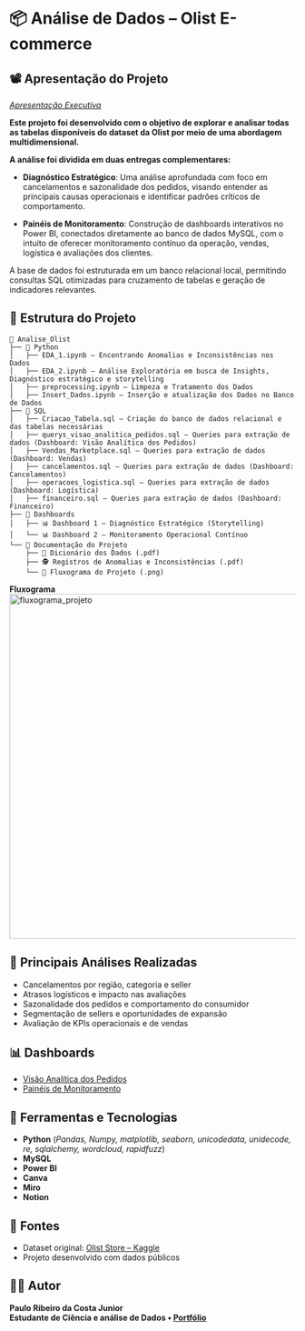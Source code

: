 # 📦 Análise de Dados – Olist E-commerce

## 📽️ Apresentação do Projeto
*[Apresentação Executiva](https://www.canva.com/design/DAGu1l0HmME/wi1hSlDXeumOPzRq9YxfpQ/view?utm_content=DAGu1l0HmME&utm_campaign=designshare&utm_medium=link2&utm_source=uniquelinks&utlId=hd0331f14be)*

**Este projeto foi desenvolvido com o objetivo de explorar e analisar todas as tabelas disponíveis do dataset da Olist por meio de uma abordagem multidimensional.**  

**A análise foi dividida em duas entregas complementares:**

- **Diagnóstico Estratégico**: Uma análise aprofundada com foco em cancelamentos e sazonalidade dos pedidos, visando entender as principais causas operacionais e identificar padrões críticos de comportamento.

- **Painéis de Monitoramento**: Construção de dashboards interativos no Power BI, conectados diretamente ao banco de dados MySQL, com o intuito de oferecer monitoramento contínuo da operação, vendas, logística e avaliações dos clientes.

A base de dados foi estruturada em um banco relacional local, permitindo consultas SQL otimizadas para cruzamento de tabelas e geração de indicadores relevantes.

## 📁 Estrutura do Projeto
```
📂 Analise_Olist  
├── 📂 Python  
│   ├── EDA_1.ipynb — Encontrando Anomalias e Inconsistências nos Dados  
│   ├── EDA_2.ipynb — Análise Exploratória em busca de Insights, Diagnóstico estratégico e storytelling  
│   ├── preprocessing.ipynb — Limpeza e Tratamento dos Dados  
│   ├── Insert_Dados.ipynb — Inserção e atualização dos Dados no Banco de Dados  
├── 📂 SQL  
│   ├── Criacao_Tabela.sql — Criação do banco de dados relacional e das tabelas necessárias  
│   ├── querys_visao_analitica_pedidos.sql — Queries para extração de dados (Dashboard: Visão Analítica dos Pedidos)  
│   ├── Vendas_Marketplace.sql — Queries para extração de dados (Dashboard: Vendas)  
│   ├── cancelamentos.sql — Queries para extração de dados (Dashboard: Cancelamentos)  
│   ├── operacoes_logistica.sql — Queries para extração de dados (Dashboard: Logística)  
│   ├── financeiro.sql — Queries para extração de dados (Dashboard: Financeiro)  
├── 📂 Dashboards  
│   ├── 📊 Dashboard 1 — Diagnóstico Estratégico (Storytelling)  
│   └── 📊 Dashboard 2 — Monitoramento Operacional Contínuo  
└── 📂 Documentação do Projeto  
    ├── 📘 Dicionário dos Dados (.pdf)    
    ├── 🕵️ Registros de Anomalias e Inconsistências (.pdf)   
    └── 🔁 Fluxograma do Projeto (.png)
```
**Fluxograma**
<img width="1569" height="607" alt="fluxograma_projeto" src="https://github.com/user-attachments/assets/8eb3911d-d2c0-4461-8b86-dd1851bf021b" />

## 🧠 Principais Análises Realizadas  

- Cancelamentos por região, categoria e seller
- Atrasos logísticos e impacto nas avaliações
- Sazonalidade dos pedidos e comportamento do consumidor
- Segmentação de sellers e oportunidades de expansão
- Avaliação de KPIs operacionais e de vendas

## 📊 Dashboards
- [Visão Analítica dos Pedidos](https://app.powerbi.com/view?r=eyJrIjoiMzY1Yzc3YzEtMzU1Ny00NzM3LWEzOGItYWFkNmE0YzhmNTIyIiwidCI6IjE4OTkzNTlhLTNjNTAtNGRlZS1iMmNjLWEzM2MzYzc2NGE0OCJ9)
- [Painéis de Monitoramento](https://app.powerbi.com/view?r=eyJrIjoiYTZkNTZhNTMtODdiNS00ZDJhLWJmODMtMjM0YWVlMWIzZWRhIiwidCI6IjE4OTkzNTlhLTNjNTAtNGRlZS1iMmNjLWEzM2MzYzc2NGE0OCJ9)
  
## 🧩 Ferramentas e Tecnologias  
- **Python** (*Pandas, Numpy, matplotlib, seaborn, unicodedata, unidecode, re, sqlalchemy, wordcloud, rapidfuzz*)
- **MySQL**
- **Power BI**
- **Canva**
- **Miro**
- **Notion**

## 🔗 Fontes
- Dataset original: [Olist Store – Kaggle](https://www.kaggle.com/datasets/olistbr/brazilian-ecommerce/data)
- Projeto desenvolvido com dados públicos

## 👨‍💻 Autor  
**Paulo Ribeiro da Costa Junior**  
**Estudante de Ciência e análise de Dados • [Portfólio](https://portfolio-paulo-ribeiro-dados.lovable.app/)**
